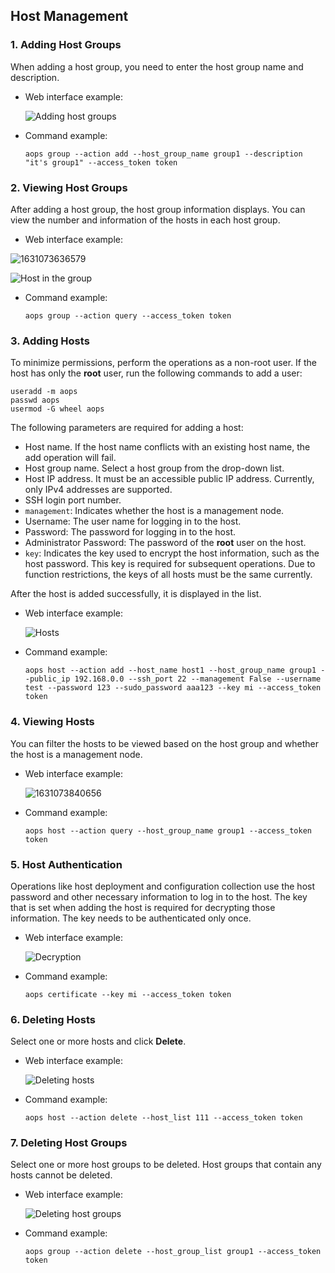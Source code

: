 ## Host Management

### 1. Adding Host Groups

When adding a host group, you need to enter the host group name and description.

- Web interface example:

	![Adding host groups](./figures/add_host_group.png)


- Command example:

	```aops group --action add --host_group_name group1 --description "it's group1" --access_token token```
### 2. Viewing Host Groups
After adding a host group, the host group information displays. You can view the number and information of the hosts in each host group.
- Web interface example:

 ![1631073636579](./figures/1631073636579.png)

 ![Host in the group](./figures/hosts_in_group.png)

- Command example:

  ```aops group --action query --access_token token```

### 3. Adding Hosts
To minimize permissions, perform the operations as a non-root user. If the host has only the **root** user, run the following commands to add a user:

```
useradd -m aops
passwd aops
usermod -G wheel aops
```

The following parameters are required for adding a host:

- Host name. If the host name conflicts with an existing host name, the add operation will fail.
- Host group name. Select a host group from the drop-down list.
- Host IP address. It must be an accessible public IP address. Currently, only IPv4 addresses are supported.
- SSH login port number.
- `management`: Indicates whether the host is a management node.
- Username: The user name for logging in to the host.
- Password: The password for logging in to the host.
- Administrator Password: The password of the **root** user on the host.
- `key`: Indicates the key used to encrypt the host information, such as the host password. This key is required for subsequent operations. Due to function restrictions, the keys of all hosts must be the same currently.

After the host is added successfully, it is displayed in the list.

- Web interface example:

	![Hosts](./figures/hosts.png)

- Command example:

	```aops host --action add --host_name host1 --host_group_name group1 --public_ip 192.168.0.0 --ssh_port 22 --management False --username test --password 123 --sudo_password aaa123 --key mi --access_token token```

### 4. Viewing Hosts

You can filter the hosts to be viewed based on the host group and whether the host is a management node.

- Web interface example:

  ![1631073840656](./figures/1631073840656.png)

- Command example:

  ```aops host --action query --host_group_name group1 --access_token token```

### 5. Host Authentication

Operations like host deployment and configuration collection use the host password and other necessary information to log in to the host. The key that is set when adding the host is required for decrypting those information. The key needs to be authenticated only once.

- Web interface example:

	![Decryption](./figures/decryption.png)

- Command example:

  ```aops certificate --key mi --access_token token```

### 6. Deleting Hosts

Select one or more hosts and click **Delete**.

- Web interface example:

	![Deleting hosts](./figures/delete_hosts.png)

- Command example:

  ```aops host --action delete --host_list 111 --access_token token```

### 7. Deleting Host Groups

Select one or more host groups to be deleted. Host groups that contain any hosts cannot be deleted.

- Web interface example:

  ![Deleting host groups](./figures/delete_host_group.png)

- Command example:

  ```aops group --action delete --host_group_list group1 --access_token token```
